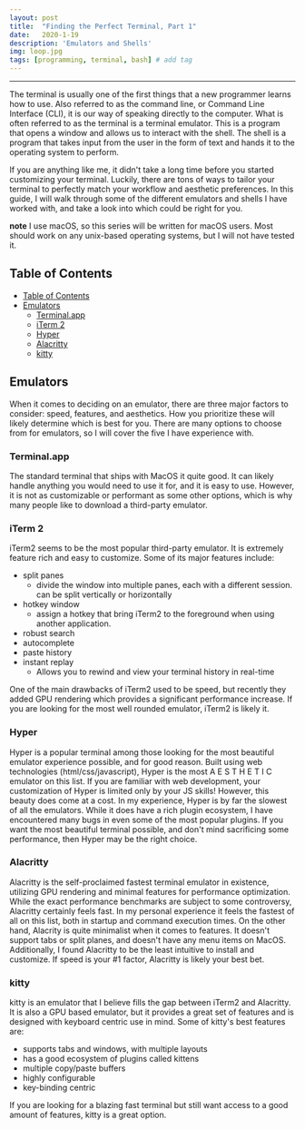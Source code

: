 ```yaml
---
layout: post
title:  "Finding the Perfect Terminal, Part 1"
date:   2020-1-19
description: 'Emulators and Shells'
img: loop.jpg
tags: [programming, terminal, bash] # add tag
---
```

---

The terminal is usually one of the first things that a new programmer learns how to use. Also referred to as the command line, or Command Line Interface (CLI), it is our way of speaking directly to the computer. What is often referred to as the terminal is a terminal emulator. This is a program that opens a window and allows us to interact with the shell. The shell is a program that takes input from the user in the form of text and hands it to the operating system to perform.

If you are anything like me, it didn't take a long time before you started customizing your terminal. Luckily, there are tons of ways to tailor your terminal to perfectly match your workflow and aesthetic preferences. In this guide, I will walk through some of the different emulators and shells I have worked with, and take a look into which could be right for you.

**note** I use macOS, so this series will be written for macOS users. Most should work on any unix-based operating systems, but I will not have tested it.

## Table of Contents

- [Table of Contents](#table-of-contents)
- [Emulators](#emulators)
  - [Terminal.app](#terminalapp)
  - [iTerm 2](#iterm-2)
  - [Hyper](#hyper)
  - [Alacritty](#alacritty)
  - [kitty](#kitty)

## Emulators

When it comes to deciding on an emulator, there are three major factors to consider: speed, features, and aesthetics. How you prioritize these will likely determine which is best for you. There are many options to choose from for emulators, so I will cover the five I have experience with.

### Terminal.app

The standard terminal that ships with MacOS it quite good. It can likely handle anything you would need to use it for, and it is easy to use. However, it is not as customizable or performant as some other options, which is why many people like to download a third-party emulator.

### iTerm 2

iTerm2 seems to be the most popular third-party emulator. It is extremely feature rich and easy to customize. Some of its major features include:

- split panes
  - divide the window into multiple panes, each with a different session. can be split vertically or horizontally
- hotkey window
  - assign a hotkey that bring iTerm2 to the foreground when using another application.
- robust search
- autocomplete
- paste history
- instant replay
  - Allows you to rewind and view your terminal history in real-time

One of the main drawbacks of iTerm2 used to be speed, but recently they added GPU rendering which provides a significant performance increase. If you are looking for the most well rounded emulator, iTerm2 is likely it.

### Hyper

Hyper is a popular terminal among those looking for the most beautiful emulator experience possible, and for good reason. Built using web technologies (html/css/javascript), Hyper is the most A E S T H E T I C emulator on this list. If you are familiar with web development, your customization of Hyper is limited only by your JS skills! However, this beauty does come at a cost. In my experience, Hyper is by far the slowest of all the emulators. While it does have a rich plugin ecosystem, I have encountered many bugs in even some of the most popular plugins. If you want the most beautiful terminal possible, and don't mind sacrificing some performance, then Hyper may be the right choice.

### Alacritty

Alacritty is the self-proclaimed fastest terminal emulator in existence,  utilizing GPU rendering and minimal features for performance optimization. While the exact performance benchmarks are subject to some controversy, Alacritty certainly feels fast. In my personal experience it feels the fastest of all on this list, both in startup and command execution times. On the other hand, Alacrity is quite minimalist when it comes to features. It doesn't support tabs or split planes, and doesn't have any menu items on MacOS. Additionally, I found Alacritty to be the least intuitive to install and customize. If speed is your #1 factor, Alacritty is likely your best bet.

### kitty

kitty is an emulator that I believe fills the gap between iTerm2 and Alacritty. It is also a GPU based emulator, but it provides a great set of features and is designed with keyboard centric use in mind. Some of kitty's best features are:

- supports tabs and windows, with multiple layouts
- has a good ecosystem of plugins called kittens
- multiple copy/paste buffers
- highly configurable
- key-binding centric

If you are looking for a blazing fast terminal but still want access to a good amount of features, kitty is a great option.
